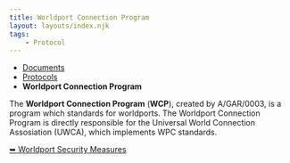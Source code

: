 ```yaml
---
title: Worldport Connection Program
layout: layouts/index.njk
tags:
    - Protocol
---
```

<nav class="text-sm breadcrumbs pb-5">
    <ul>
        <li><a href="/docs">Documents</a></li>
        <li><a href="/docs/protocol">Protocols</a></li>
        <li><b>Worldport Connection Program</b></li>
    </ul>
</nav>

The **Worldport Connection Program** (**WCP**), created by A/GAR/0003, is a program which standards for worldports. The Worldport Connection Program is directly responsible for the Universal World Connection Assosiation (UWCA), which implements WPC standards.

<div class="divider"></div> 
<a href="/docs/world/wcp/security">➥ Worldport Security Measures</a>
